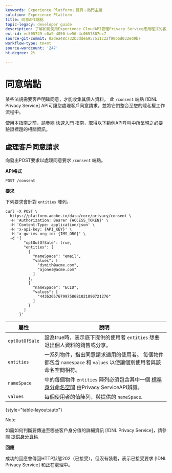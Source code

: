 ```yaml
---
keywords: Experience Platform；首頁；熱門主題
solution: Experience Platform
title: 同意API端點
topic-legacy: developer guide
description: 了解如何使用Experience CloudAPI管理Privacy Service應用程式的客戶同意請求。
exl-id: ec505749-c0a9-4050-be56-4c0657807ec7
source-git-commit: 82dea48c732b3ddea957511c22f90bbd032ed9b7
workflow-type: tm+mt
source-wordcount: '247'
ht-degree: 2%

---
```


# 同意端點

某些法規需要客戶明確同意，才能收集其個人資料。 此 `/consent` 端點 [!DNL Privacy Service] API可讓您處理客戶同意請求，並將它們整合至您的隱私權工作流程中。

使用本指南之前，請參閱 [快速入門](./getting-started.md) 指南，取得以下範例API呼叫中所呈現之必要驗證標題的相關資訊。

## 處理客戶同意請求

向發出POST要求以處理同意要求 `/consent` 端點。

**API格式**

```http
POST /consent
```

**要求**

下列要求會針對 `entities` 陣列。

```shell
curl -X POST \
  https://platform.adobe.io/data/core/privacy/consent \
  -H 'Authorization: Bearer {ACCESS_TOKEN}' \
  -H 'Content-Type: application/json' \
  -H 'x-api-key: {API_KEY}' \
  -H 'x-gw-ims-org-id: {IMS_ORG}' \
  -d '{
        "optOutOfSale": true,
        "entities": [
          {
            "nameSpace": "email",
            "values": [
              "dsmith@acme.com",
              "ajones@acme.com"
            ]
          },
          {
            "nameSpace": "ECID",
            "values": [
              "443636576799758681021090721276"
            ]
          }
        ]
      }'
```

| 屬性 | 說明 |
| --- | --- |
| `optOutOfSale` | 設為true時，表示底下提供的使用者 `entities` 想要退出個人資料的銷售或分享。 |
| `entities` | 一系列物件，指出同意請求適用的使用者。 每個物件都包含 `namespace` 和 `values` 以便讓個別使用者與該命名空間相符。 |
| `nameSpace` | 中的每個物件 `entities` 陣列必須包含其中一個 [標準身分命名空間](./appendix.md#standard-namespaces) 由Privacy ServiceAPI辨識。 |
| `values` | 每個使用者的值陣列，與提供的 `nameSpace`. |

{style=&quot;table-layout:auto&quot;}

>[!NOTE]
>
>如需如何判斷要傳送至哪些客戶身分值的詳細資訊 [!DNL Privacy Service]，請參閱 [提供身分資料](../identity-data.md).

**回應**

成功的回應會傳回HTTP狀態202（已接受），但沒有裝載，表示已接受要求 [!DNL Privacy Service] 和正在處理中。
